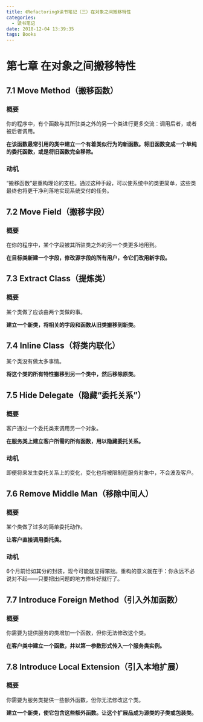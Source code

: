 ```yaml
---
title: 《Refactoring》读书笔记（三）在对象之间搬移特性
categories:
  - 读书笔记
date: 2018-12-04 13:39:35
tags: Books
---
```

<!-- more -->

# 第七章 在对象之间搬移特性

## 7.1 Move Method（搬移函数）

### 概要

你的程序中，有个函数与其所驻类之外的另一个类进行更多交流：调用后者，或者被后者调用。

**在该函数最常引用的类中建立一个有着类似行为的新函数。将旧函数变成一个单纯的委托函数，或是将旧函数完全移除。**

### 动机

“搬移函数”是重构理论的支柱。通过这种手段，可以使系统中的类更简单，这些类最终也将更干净利落地实现系统交付的任务。

## 7.2 Move Field（搬移字段）

### 概要

在你的程序中，某个字段被其所驻类之外的另一个类更多地用到。

**在目标类新建一个字段，修改源字段的所有用户，令它们改用新字段。**

## 7.3 Extract Class（提炼类）

### 概要

某个类做了应该由两个类做的事。

**建立一个新类，将相关的字段和函数从旧类搬移到新类。**

## 7.4 Inline Class（将类内联化）

某个类没有做太多事情。

**将这个类的所有特性搬移到另一个类中，然后移除原类。**

## 7.5 Hide Delegate（隐藏“委托关系”）

### 概要

客户通过一个委托类来调用另一个对象。

**在服务类上建立客户所需的所有函数，用以隐藏委托关系。**

### 动机

即便将来发生委托关系上的变化，变化也将被限制在服务对象中，不会波及客户。

## 7.6 Remove Middle Man（移除中间人）

### 概要

某个类做了过多的简单委托动作。

**让客户直接调用委托类。**

### 动机

6个月前恰如其分的封装，现今可能就显得笨拙。重构的意义就在于：你永远不必说对不起——只要把出问题的地方修补好就行了。

## 7.7 Introduce Foreign Method（引入外加函数）

### 概要

你需要为提供服务的类增加一个函数，但你无法修改这个类。

**在客户类中建立一个函数，并以第一参数形式传入一个服务类实例。**

## 7.8 Introduce Local Extension（引入本地扩展）

### 概要

你需要为服务类提供一些额外函数，但你无法修改这个类。

**建立一个新类，使它包含这些额外函数。让这个扩展品成为源类的子类或包装类。**


